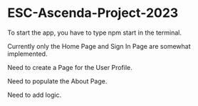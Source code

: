 # ESC-Ascenda-Project-2023
<p> To start the app, you have to type npm start in the terminal.</p>
<p>Currently only the Home Page and Sign In Page are somewhat implemented.</p>
<p>Need to create a Page for the User Profile.</p>
<p>Need to populate the About Page.</p>
<p>Need to add logic.</p>

